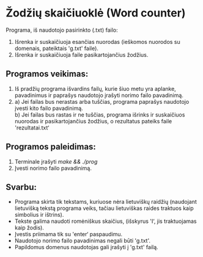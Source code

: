 # Žodžių skaičiuoklė (Word counter)

Programa, iš naudotojo pasirinkto (.txt) failo:
1) Išrenka ir suskaičiuoja esančias nuorodas (ieškomos nuorodos su domenais, pateiktais 'g.txt' faile).
2) Išrenka ir suskaičiuoja faile pasikartojančius žodžius.

## Programos veikimas:
1) Iš pradžių programa išvardins failų, kurie šiuo metu yra aplanke, pavadinimus ir paprašys naudotojo įrašyti norimo failo pavadinimą. <br>
2) a) Jei failas bus nerastas arba tuščias, programa paprašys naudotojo įvesti kito failo pavadinimą. <br>
   b) Jei failas bus rastas ir ne tuščias, programa išrinks ir suskaičiuos nuorodas ir pasikartojančius žodžius, o rezultatus pateiks faile 'rezultatai.txt‘ <br>
   

## Programos paleidimas:
1) Terminale įrašyti _make && ./prog_ 
2) Įvesti norimo failo pavadinimą.

## Svarbu:
* Programa skirta tik tekstams, kuriuose nėra lietuviškų raidžių (naudojant lietuvišką tekstą programa veiks, tačiau lietuviškas raides traktuos kaip simbolius ir ištrins). 
* Tekste galima naudoti romėniškus skaičius, (išskyrus 'I‘, jis traktuojamas kaip žodis).
* Įvestis priimama tik su 'enter‘ paspaudimu.
* Naudotojo norimo failo pavadinimas negali būti 'g.txt'.
* Papildomus domenus naudotojas gali įrašyti į 'g.txt' failą.
